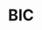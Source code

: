 ---
description: "Unleashed creativity for and with BIC Highlighters! The project features innovative Ambient, Guerrilla, and Sabotage ads that make ideas shine!"
layout: "bic"
resources:
  - src: "assets/ambient-1.jpg"
    title: "Ambient ad 1 for BIC Highlighters"
  - src: "assets/ambient-2.jpg"
    title: "Ambient ad 2 for BIC Highlighters"
  - src: "assets/cover.jpg"
    title: "Cover for BIC"
  - src: "assets/guerrilla-1.jpg"
    title: "Guerrilla ad 1 for BIC Highlighters"
  - src: "assets/guerrilla-2.jpg"
    title: "Guerrilla ad 2 for BIC Highlighters"
  - src: "assets/sabotage-1.jpg"
    title: "Sabotage ad 2 for BIC Highlighters"
  - src: "assets/sabotage-2.jpg"
    title: "Sabotage ad 2 for BIC Highlighters"
title: "BIC"
weight: 6
---
